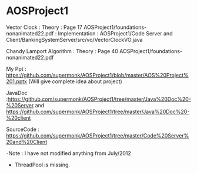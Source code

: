 # AOSProject1

Vector Clock : Theory : Page 17  AOSProject1/foundations-nonanimated22.pdf : Implementation : AOSProject1/Code Server and Client/BankingSystemServer/src/vo/VectorClockVO.java


Chandy Lamport Algorithm : Theory : Page 40 AOSProject1/foundations-nonanimated22.pdf  


My Ppt : https://github.com/supermonk/AOSProject1/blob/master/AOS%20Project%201.pptx  (Will give complete idea about project)

JavaDoc :https://github.com/supermonk/AOSProject1/tree/master/Java%20Doc%20-%20Server  and https://github.com/supermonk/AOSProject1/tree/master/Java%20Doc%20-%20client


SourceCode : https://github.com/supermonk/AOSProject1/tree/master/Code%20Server%20and%20Client

-Note : I have not modified anything from July/2012
- ThreadPool is missing.
